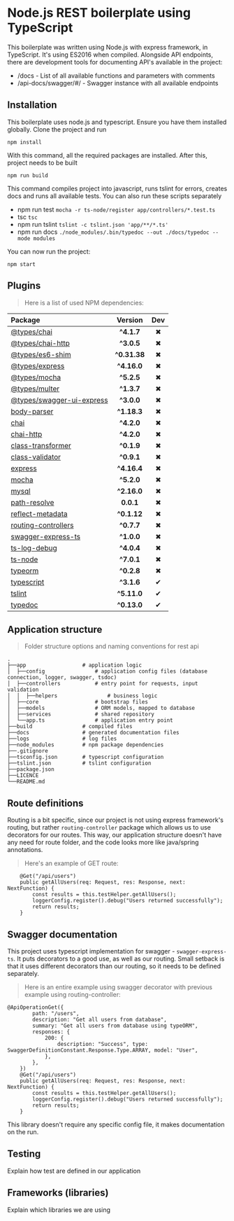 # Node.js REST boilerplate using TypeScript
This boilerplate was written using Node.js with express framework, in TypeScript. It's using ES2016 when compiled.
Alongside API endpoints, there are development tools for documenting API's available in the project:
* /docs - List of all available functions and parameters with comments
* /api-docs/swagger/#/ - Swagger instance with all available endpoints

## Installation
This boilerplate uses node.js and typescript. Ensure you have them installed globally.
Clone the project and run
```
npm install
```
With this command, all the required packages are installed. After this, project needs to be built
```
npm run build
```
This command compiles project into javascript, runs tslint for errors, creates docs and runs all available tests.
You can also run these scripts separately

* npm run test    `mocha -r ts-node/register app/controllers/*.test.ts`
* tsc             `tsc`
* npm run tslint  `tslint -c tslint.json 'app/**/*.ts'`
* npm run docs    `./node_modules/.bin/typedoc --out ./docs/typedoc --mode modules`

You can now run the project:
```
npm start
```

## Plugins
> Here is a list of used NPM dependencies:

| Package | Version | Dev |
| :--- | :---: | :---: |
| [@types/chai](https://www.npmjs.com/package/@types/chai) | **^4.1.7** | ✖ |
| [@types/chai-http](https://www.npmjs.com/package/@types/chai-http) | **^3.0.5** | ✖ |
| [@types/es6-shim](https://www.npmjs.com/package/@types/es6-shim) | **^0.31.38** | ✖ |
| [@types/express](https://www.npmjs.com/package/@types/express) | **^4.16.0** | ✖ |
| [@types/mocha](https://www.npmjs.com/package/@types/mocha) | **^5.2.5** | ✖ |
| [@types/multer](https://www.npmjs.com/package/@types/multer) | **^1.3.7** | ✖ |
| [@types/swagger-ui-express](https://www.npmjs.com/package/@types/swagger-ui-express) | **^3.0.0** | ✖ |
| [body-parser](https://www.npmjs.com/package/body-parser) | **^1.18.3** | ✖ |
| [chai](https://www.npmjs.com/package/chai) | **^4.2.0** | ✖ |
| [chai-http](https://www.npmjs.com/package/chai-http) | **^4.2.0** | ✖ |
| [class-transformer](https://www.npmjs.com/package/class-transformer) | **^0.1.9** | ✖ |
| [class-validator](https://www.npmjs.com/package/class-validator) | **^0.9.1** | ✖ |
| [express](https://www.npmjs.com/package/express) | **^4.16.4** | ✖ |
| [mocha](https://www.npmjs.com/package/mocha) | **^5.2.0** | ✖ |
| [mysql](https://www.npmjs.com/package/mysql) | **^2.16.0** | ✖ |
| [path-resolve](https://www.npmjs.com/package/path-resolve) | **0.0.1** | ✖ |
| [reflect-metadata](https://www.npmjs.com/package/reflect-metadata) | **^0.1.12** | ✖ |
| [routing-controllers](https://www.npmjs.com/package/routing-controllers) | **^0.7.7** | ✖ |
| [swagger-express-ts](https://www.npmjs.com/package/swagger-express-ts) | **^1.0.0** | ✖ |
| [ts-log-debug](https://www.npmjs.com/package/ts-log-debug) | **^4.0.4** | ✖ |
| [ts-node](https://www.npmjs.com/package/ts-node) | **^7.0.1** | ✖ |
| [typeorm](https://www.npmjs.com/package/typeorm) | **^0.2.8** | ✖ |
| [typescript](https://www.npmjs.com/package/typescript) | **^3.1.6** | ✔ |
| [tslint](https://www.npmjs.com/package/tslint) | **^5.11.0** | ✔ |
| [typedoc](https://www.npmjs.com/package/typedoc) | **^0.13.0** | ✔ |

## Application structure
> Folder structure options and naming conventions for rest api
```
.
├──app                  # application logic
│  ├──config                # application config files (database connection, logger, swagger, tsdoc)
│  ├──controllers           # entry point for requests, input validation
│  │  ├──helpers                # business logic
│  ├──core                  # bootstrap files
│  ├──models                # ORM models, mapped to database
│  ├──services              # shared repository
│  └──app.ts                # application entry point
├──build                # compiled files
├──docs                 # generated documentation files
├──logs                 # log files
├──node_modules         # npm package dependencies
├──.gitignore
├──tsconfig.json        # typescript configuration
├──tslint.json          # tslint configuration
├──package.json
├──LICENCE
└──README.md
```
## Route definitions
Routing is a bit specific, since our project is not using express framework's routing, but rather `routing-controller` package which allows us to use
decorators for our routes. This way, our application structure doesn't have any need for route folder, and the code looks more like java/spring annotations.
> Here's an example of GET route:
```
    @Get("/api/users")
    public getAllUsers(req: Request, res: Response, next: NextFunction) {
        const results = this.testHelper.getAllUsers();
        loggerConfig.register().debug("Users returned successfully");
        return results;
    }
```

## Swagger documentation
This project uses typescript implementation for swagger - `swagger-express-ts`. It puts decorators to a good use, as well as our routing. Small setback is that it uses
different decorators than our routing, so it needs to be defined separately.
> Here is an entire example using swagger decorator with previous example using routing-controller:
```
@ApiOperationGet({
        path: "/users",
        description: "Get all users from database",
        summary: "Get all users from database using typeORM",
        responses: {
            200: {
                description: "Success", type: SwaggerDefinitionConstant.Response.Type.ARRAY, model: "User",
            },
        },
    })
    @Get("/api/users")
    public getAllUsers(req: Request, res: Response, next: NextFunction) {
        const results = this.testHelper.getAllUsers();
        loggerConfig.register().debug("Users returned successfully");
        return results;
    }
```
This library doesn't require any specific config file, it makes documentation on the run.

## Testing
Explain how test are defined in our application

## Frameworks (libraries)
Explain which libraries we are using


